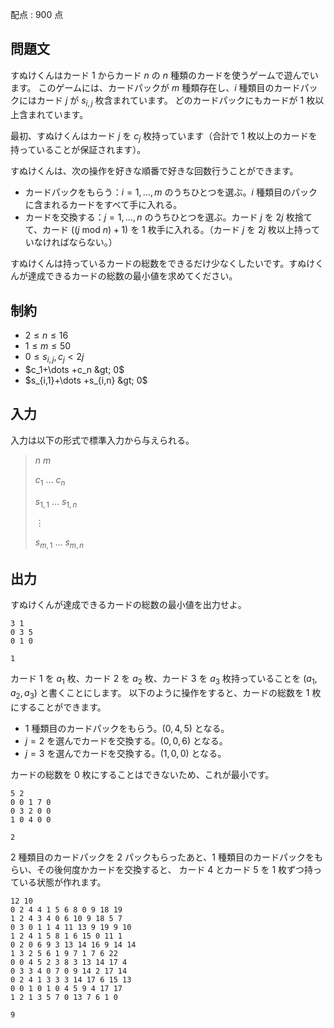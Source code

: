 配点 : $900$ 点

## 問題文

すぬけくんはカード $1$ からカード $n$ の $n$ 種類のカードを使うゲームで遊んでいます。
このゲームには、カードパックが $m$ 種類存在し、$i$ 種類目のカードパックにはカード $j$ が $s_{i,j}$ 枚含まれています。
どのカードパックにもカードが $1$ 枚以上含まれています。

最初、すぬけくんはカード $j$ を $c_j$ 枚持っています（合計で $1$ 枚以上のカードを持っていることが保証されます）。

すぬけくんは、次の操作を好きな順番で好きな回数行うことができます。

- カードパックをもらう：$i=1,\dots,m$ のうちひとつを選ぶ。$i$ 種類目のパックに含まれるカードをすべて手に入れる。
- カードを交換する：$j=1,\dots,n$ のうちひとつを選ぶ。カード $j$ を $2j$ 枚捨てて、カード $((j \text{ mod } n) + 1)$ を $1$ 枚手に入れる。（カード $j$ を $2j$ 枚以上持っていなければならない。）

すぬけくんは持っているカードの総数をできるだけ少なくしたいです。すぬけくんが達成できるカードの総数の最小値を求めてください。

## 制約

- $2 \le n \le 16$
- $1 \le m \le 50$
- $0 \le s_{i,j}, c_j \lt 2j$
- $c_1+\dots +c_n &gt; 0$
- $s_{i,1}+\dots +s_{i,n} &gt; 0$

## 入力

入力は以下の形式で標準入力から与えられる。

> $n$ $m$
> 
> $c_1$ $\dots$ $c_n$
> 
> $s_{1,1}$ $\dots$ $s_{1,n}$
> 
> $\vdots$
> 
> $s_{m,1}$ $\dots$ $s_{m,n}$

## 出力

すぬけくんが達成できるカードの総数の最小値を出力せよ。

```input1
3 1
0 3 5
0 1 0
```

```output1
1
```

カード $1$ を $a_1$ 枚、カード $2$ を $a_2$ 枚、カード $3$ を $a_3$ 枚持っていることを $(a_1, a_2, a_3)$ と書くことにします。
以下のように操作をすると、カードの総数を $1$ 枚にすることができます。

- $1$ 種類目のカードパックをもらう。$(0,4,5)$ となる。
- $j=2$ を選んでカードを交換する。$(0,0,6)$ となる。
- $j=3$ を選んでカードを交換する。$(1,0,0)$ となる。

カードの総数を $0$ 枚にすることはできないため、これが最小です。

```input2
5 2
0 0 1 7 0
0 3 2 0 0
1 0 4 0 0
```

```output2
2
```

$2$ 種類目のカードパックを $2$ パックもらったあと、$1$ 種類目のカードパックをもらい、その後何度かカードを交換すると、
カード $4$ とカード $5$ を $1$ 枚ずつ持っている状態が作れます。

```input3
12 10
0 2 4 4 1 5 6 8 0 9 18 19
1 2 4 3 4 0 6 10 9 18 5 7
0 3 0 1 1 4 11 13 9 19 9 10
1 2 4 1 5 8 1 6 15 0 11 1
0 2 0 6 9 3 13 14 16 9 14 14
1 3 2 5 6 1 9 7 1 7 6 22
0 0 4 5 2 3 8 3 13 14 17 4
0 3 3 4 0 7 0 9 14 2 17 14
0 2 4 1 3 3 3 14 17 6 15 13
0 0 1 0 1 0 4 5 9 4 17 17
1 2 1 3 5 7 0 13 7 6 1 0
```

```output3
9
```